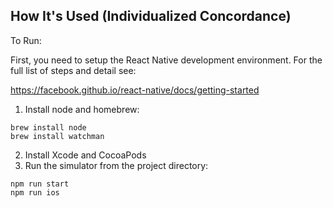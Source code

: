 ## How It's Used (Individualized Concordance)

To Run:

First, you need to setup the React Native development environment. For the full list of steps and detail see:

https://facebook.github.io/react-native/docs/getting-started

1. Install node and homebrew:
```
brew install node
brew install watchman
```
2. Install Xcode and CocoaPods
3. Run the simulator from the project directory:
```
npm run start
npm run ios
```